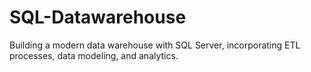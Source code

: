 # SQL-Datawarehouse
Building a modern data warehouse with SQL Server, incorporating ETL processes, data modeling, and analytics.
